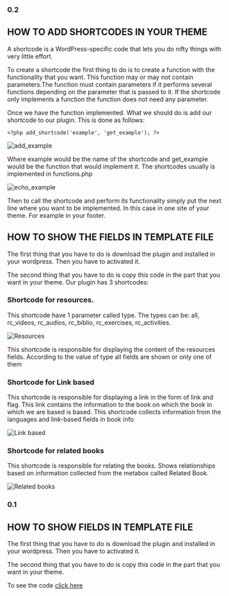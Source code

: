 ### 0.2

## HOW TO ADD SHORTCODES IN YOUR THEME

A shortcode is a WordPress-specific code that lets you do nifty things with very little effort. 

To create a shortcode the first thing to do is to create a function with the functionality that you want. This function may or may not contain parameters.The function must contain parameters if it performs several functions depending on the parameter that is passed to it. If the shortcode only implements a function the function does not need any parameter. 

Once we have the function implemented. What we should do is add our shortcode to our plugin. This is done as follows:

`<?php add_shortcode('example', 'get_example'); ?>`

![add_example](https://github.com/Books4Languages/pressbooks-metadata-related_content/blob/master/docs/add_ex.JPG)

Where example would be the name of the shortcode and get_example would be the function that would implement it. The shortcodes usually is implemented in functions.php

![echo_example](https://github.com/Books4Languages/pressbooks-metadata-related_content/blob/master/docs/echo_ex.JPG)

Then to call the shortcode and perform its functionality simply put the next line where you want to be implemented. In this case in one site of your theme.
For example in your footer.


## HOW TO SHOW THE FIELDS IN TEMPLATE FILE

The first thing that you have to do is download the plugin and installed in your wordpress. Then you have to activated it. 

The second thing that you have to do  is copy this code in the part that you want in your theme. Our plugin has 3 shortcodes:

### Shortcode for resources. 
This shortcode have 1 parameter called type. The types can be: all, rc_videos, rc_audios, rc_biblio, rc_exercises, rc_activities.

![Resources](https://github.com/Books4Languages/pressbooks-metadata-related_content/blob/master/docs/resources.JPG)

This shortcode is responsible for displaying the content of the resources fields. According to the value of type all fields are shown or only one of them

### Shortcode for Link based

This shortcode is responsible for displaying a link in the form of link and flag. This link contains the information to the book on which the book in which we are based is based. This shortcode collects information from the languages and link-based fields in book info

![Link based](https://github.com/Books4Languages/pressbooks-metadata-related_content/blob/master/docs/related_based.JPG)

### Shortcode for related books

This shortcode is responsible for relating the books. Shows relationships based on information collected from the metabox called Related Book.

![Related books](https://github.com/Books4Languages/pressbooks-metadata-related_content/blob/master/docs/related_books.JPG)


### 0.1

## HOW TO SHOW FIELDS IN TEMPLATE FILE

The first thing that you have to do is download the plugin and installed in your wordpress. Then you have to activated it. 

The second thing that you have to do  is copy this code in the part that you want in your theme. 

To see the code [click here](https://gist.githubusercontent.com/colomet/7d30eef2f7bd2ad81301b335d6e3c673/raw/c481692d7c013c4aa35602f9313c183a70de453b/PB_RC-show_in_template_files.php)
